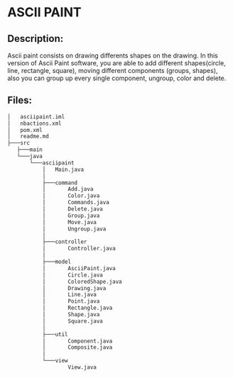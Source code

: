 # ASCII PAINT

## Description:

Ascii paint consists on drawing differents shapes on the drawing.
In this version of Ascii Paint software, you are able to add different shapes(circle, line, rectangle, square),
moving different components (groups, shapes), also you can group up every single component, ungroup, color and delete. 

## Files:

```bash
│   asciipaint.iml
│   nbactions.xml
│   pom.xml
│   readme.md
├───src
   ├───main
   └───java
       └───asciipaint
           │   Main.java
           │
           ├───command
           │       Add.java
           │       Color.java
           │       Commands.java
           │       Delete.java
           │       Group.java
           │       Move.java
           │       Ungroup.java
           │
           ├───controller
           │       Controller.java
           │
           ├───model
           │       AsciiPaint.java
           │       Circle.java
           │       ColoredShape.java
           │       Drawing.java
           │       Line.java
           │       Point.java
           │       Rectangle.java
           │       Shape.java
           │       Square.java
           │
           ├───util
           │       Component.java
           │       Composite.java
           │
           └───view
                   View.java
```
